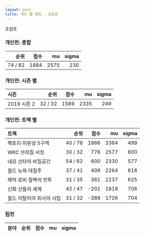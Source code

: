```yaml
---
layout: post
title: 개인 별 랭킹 - 조원호
---
```


조원호

### 개인전: 종합

| 순위 | 점수 | mu | sigma |
|---:|---:|---:|---:|
| 74 / 82 | 1884 | 2575 | 230 |

### 개인전: 시즌 별

| 시즌 | 순위 | 점수 | mu | sigma |
|:---|---:|---:|---:|---:|
| 2019 시즌 2 | 32 / 32 | 1589 | 2335 | 249 |

### 개인전: 트랙 별

| 트랙 | 순위 | 점수 | mu | sigma |
|:---|---:|---:|---:|---:|
| 팩토리 미완성 5구역 | 40 / 76 | 1866 | 3364 | 499 |
| WKC 브라질 서킷 | 30 / 32 | 776 | 2577 | 600 |
| 네모 산타의 비밀공간 | 54 / 62 | 600 | 2330 | 577 |
| 월드 뉴욕 대질주 | 37 / 41 | 409 | 2264 | 618 |
| 해적 로비 절벽의 전투 | 31 / 35 | 361 | 2237 | 625 |
| 신화 신들의 세계 | 42 / 47 | -201 | 1918 | 706 |
| 월드 이탈리아 피사의 사탑 | 31 / 32 | -388 | 1726 | 704 |

### 팀전

| 분야 | 순위 | 점수 | mu | sigma |
|:---|---:|---:|---:|---:|
